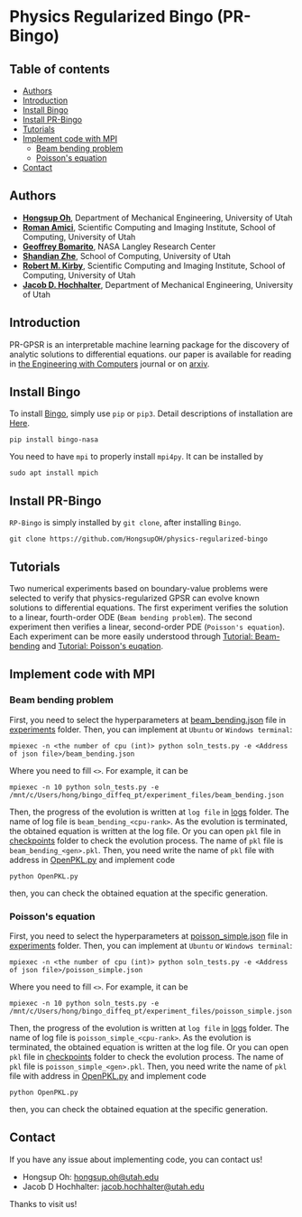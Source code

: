 # Physics Regularized Bingo (PR-Bingo)
## Table of contents
    
* [Authors](#Authors)
* [Introduction](#Introduction)
* [Install Bingo](#Install-Bingo)
* [Install PR-Bingo](#Install-PR-Bingo)
* [Tutorials](#Tutorials)
* [Implement code with MPI](#Implement-code-with-MPI)
   * [Beam bending problem](#Beam-bending-problem)
   * [Poisson's equation](#Poissons-equation)
* [Contact](#Contact)

## Authors
- <b>[Hongsup Oh](https://github.com/HongsupOH)</b>, Department of Mechanical Engineering, University of Utah
- <b>[Roman Amici](https://github.com/roman-amici)</b>, Scientific Computing and Imaging Institute, School of Computing, University of Utah
- <b>[Geoffrey Bomarito](https://github.com/gbomarito)</b>, NASA Langley Research Center
- <b>[Shandian Zhe](https://users.cs.utah.edu/~zhe/)</b>, School of Computing, University of Utah
- <b>[Robert M. Kirby](https://users.cs.utah.edu/~kirby/)</b>, Scientific Computing and Imaging Institute, School of Computing, University of Utah
- <b>[Jacob D. Hochhalter](https://www.mech.utah.edu/directory/faculty/jacob-hochhalter/)</b>, Department of Mechanical Engineering, University of Utah

## Introduction
PR-GPSR is an interpretable machine learning package for the discovery of analytic solutions to differential equations. 
our paper is available for reading in [the Engineering with Computers](https://link.springer.com/article/10.1007/s00366-023-01915-7) journal or on [arxiv](https://arxiv.org/abs/2302.03175).

## Install Bingo
To install [Bingo](https://github.com/nasa/bingo), simply use `pip` or `pip3`. Detail descriptions of installation are [Here](https://nightdr.github.io/bingo/installation.html).
```
pip install bingo-nasa
```

You need to have `mpi` to properly install `mpi4py`. It can be installed by  
```
sudo apt install mpich 
```

## Install PR-Bingo
`RP-Bingo` is simply installed by `git clone`, after installing `Bingo`.
```
git clone https://github.com/HongsupOH/physics-regularized-bingo
```
## Tutorials
Two numerical experiments based on boundary-value
problems were selected to verify that physics-regularized
GPSR can evolve known solutions to differential equations. The first experiment verifies the solution to a linear,
fourth-order ODE (`Beam bending problem`). The second experiment then verifies a
linear, second-order PDE (`Poisson's equation`). Each experiment can be more easily understood through [Tutorial: Beam-bending](https://github.com/HongsupOH/physics-regularized-bingo/blob/master/Tutorial_Beambending.ipynb) and [Tutorial: Poisson's euqation](https://github.com/HongsupOH/physics-regularized-bingo/blob/master/Tutorial_Poisson.ipynb).

## Implement code with MPI
### Beam bending problem
First, you need to select the hyperparameters at [beam_bending.json](https://github.com/HongsupOH/physics-regularized-bingo/blob/master/experiment_files/beam_bending.json) file in [experiments](https://github.com/HongsupOH/physics-regularized-bingo/tree/master/experiment_files) folder.
Then, you can implement at `Ubuntu` or `Windows terminal`:
```
mpiexec -n <the number of cpu (int)> python soln_tests.py -e <Address of json file>/beam_bending.json
```
Where you need to fill `<>`. For example, it can be 
```
mpiexec -n 10 python soln_tests.py -e /mnt/c/Users/hong/bingo_diffeq_pt/experiment_files/beam_bending.json
```
Then, the progress of the evolution is written at `log file` in [logs](https://github.com/HongsupOH/physics-regularized-bingo/tree/master/logs) folder. The name of log file is `beam_bending_<cpu-rank>`. As the evolution is terminated, the obtained equation is written at the log file. Or you can open `pkl` file in [checkpoints](https://github.com/HongsupOH/physics-regularized-bingo/tree/master/checkpoints) folder to check the evolution process. The name of `pkl` file is `beam_bending_<gen>.pkl`. Then, you need write the name of `pkl` file with address in [OpenPKL.py](https://github.com/HongsupOH/physics-regularized-bingo/blob/master/OpenPKL.py) and implement code
```
python OpenPKL.py
```
then, you can check the obtained equation at the specific generation. 
### Poisson's equation
First, you need to select the hyperparameters at [poisson_simple.json](https://github.com/HongsupOH/physics-regularized-bingo/blob/master/experiment_files/poisson_simple.json) file in [experiments](https://github.com/HongsupOH/physics-regularized-bingo/tree/master/experiment_files) folder.
Then, you can implement at `Ubuntu` or `Windows terminal`:
```
mpiexec -n <the number of cpu (int)> python soln_tests.py -e <Address of json file>/poisson_simple.json
```
Where you need to fill `<>`. For example, it can be 
```
mpiexec -n 10 python soln_tests.py -e /mnt/c/Users/hong/bingo_diffeq_pt/experiment_files/poisson_simple.json
```
Then, the progress of the evolution is written at `log file` in [logs](https://github.com/HongsupOH/physics-regularized-bingo/tree/master/logs) folder. The name of log file is `poisson_simple_<cpu-rank>`. As the evolution is terminated, the obtained equation is written at the log file. Or you can open `pkl` file in [checkpoints](https://github.com/HongsupOH/physics-regularized-bingo/tree/master/checkpoints) folder to check the evolution process. The name of `pkl` file is `poisson_simple_<gen>.pkl`. Then, you need write the name of `pkl` file with address in [OpenPKL.py](https://github.com/HongsupOH/physics-regularized-bingo/blob/master/OpenPKL.py) and implement code
```
python OpenPKL.py
```
then, you can check the obtained equation at the specific generation. 
## Contact
If you have any issue about implementing code, you can contact us!

- Hongsup Oh: hongsup.oh@utah.edu
- Jacob D Hochhalter: jacob.hochhalter@utah.edu

Thanks to visit us!
